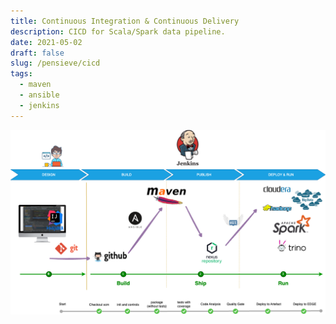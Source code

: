 ```yaml
---
title: Continuous Integration & Continuous Delivery
description: CICD for Scala/Spark data pipeline.
date: 2021-05-02
draft: false
slug: /pensieve/cicd
tags:
  - maven
  - ansible
  - jenkins
---
```


![CICD Architecture](../../featured/cicd/CICD-Cloudera.png 'architecture')

